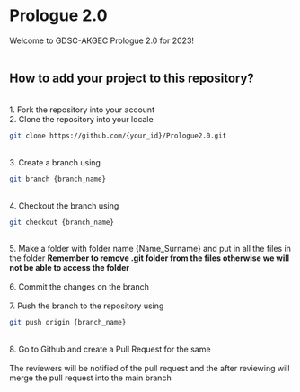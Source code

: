 # Prologue 2.0

Welcome to GDSC-AKGEC Prologue 2.0 for 2023!
<br><br>
## How to add your project to this repository?
<br>
1. Fork the repository into your account<br>
2. Clone the repository into your locale<br>

```sh
git clone https://github.com/{your_id}/Prologue2.0.git
```
<br>
3. Create a branch using 
   
```sh
git branch {branch_name}
``` 
<br>
4. Checkout the branch using 
   
```sh
git checkout {branch_name}
``` 
<br>
5. Make a folder with folder name {Name_Surname} and put in all the files in the folder <b>Remember to remove .git folder from the files otherwise we will not be able to access the folder</b><br><br>
6. Commit the changes on the branch<br><br>
7. Push the branch to the repository using 

```sh
git push origin {branch_name}
``` 
<br>
8. Go to Github and create a Pull Request for the same
<br><br>
The reviewers will be notified of the pull request and the after reviewing will merge the pull request into the main branch
